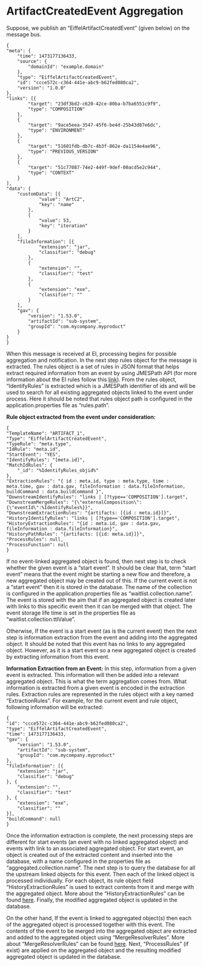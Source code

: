 # ArtifactCreatedEvent Aggregation

Suppose, we publish an “EiffelArtifactCreatedEvent” (given below) on the 
message bus. 

    {
    "meta": {
        "time": 1473177136433,
        "source": {
            "domainId": "example.domain"
        },
        "type": "EiffelArtifactCreatedEvent",
        "id": "ccce572c-c364-441e-abc9-b62fed080ca2",
        "version": "1.0.0"
    },
    "links": [{
            "target": "23df3bd2-c620-42ce-80ba-b7ba6551c9f9",
            "type": "COMPOSITION"
        },
        {
            "target": "9ace5eea-3547-45f6-be4d-25b43d87e6dc",
            "type": "ENVIRONMENT"
        },
        {
            "target": "51601fdb-db7c-4b3f-862e-da1154e4ae96",
            "type": "PREVIOUS_VERSION"
        },
        {
            "target": "51c77087-74e2-449f-9def-00acd5e2c944",
            "type": "CONTEXT"
        }
    ],
    "data": {
        "customData": [{
                "value": "ArtC2",
                "key": "name"
            },
            {
                "value": 53,
                "key": "iteration"
            }
        ],
        "fileInformation": [{
                "extension": "jar",
                "classifier": "debug"
            },
            {
                "extension": "",
                "classifier": "test"
            },
            {
                "extension": "exe",
                "classifier": ""
            }
        ],
        "gav": {
            "version": "1.53.0",
            "artifactId": "sub-system",
            "groupId": "com.mycompany.myproduct"
        }
    }
    }


When this message is received at EI, processing begins for possible aggregation 
and notification. In the next step rules object for the message is extracted. 
The rules object is a set of rules in JSON format that helps extract required 
information from an event by using JMESPath API (for more information about the 
EI rules follow this [link](./Rules.md)). From the rules object, 
“IdentifyRules” is extracted which is a JMESPath identifier of ids and will be 
used to search for all existing aggregated objects linked to the event under 
process. Here it should be noted that rules object path is configured in the 
application.properties file as “rules.path”.

**Rule object extracted from the event under consideration:**

    {
    "TemplateName": "ARTIFACT_1",
    "Type": "EiffelArtifactCreatedEvent",
    "TypeRule": "meta.type",
    "IdRule": "meta.id",
    "StartEvent": "YES",
    "IdentifyRules": "[meta.id]",
    "MatchIdRules": {
        "_id": "%IdentifyRules_objid%"
    },
    "ExtractionRules": "{ id : meta.id, type : meta.type, time : meta.time, gav : data.gav, fileInformation : data.fileInformation, buildCommand : data.buildCommand }",
    "DownstreamIdentifyRules": "links | [?type=='COMPOSITION'].target",
    "DownstreamMergeRules": "{\"externalComposition\":{\"eventId\":%IdentifyRules%}}",
    "DownstreamExtractionRules": "{artifacts: [{id : meta.id}]}",
    "HistoryIdentifyRules": "links | [?type=='COMPOSITION'].target",
    "HistoryExtractionRules": "{id : meta.id, gav : data.gav, fileInformation : data.fileInformation}",
    "HistoryPathRules": "{artifacts: [{id: meta.id}]}",
    "ProcessRules": null,
    "ProcessFunction": null
    }

If no event-linked aggregated object is found, then next step is to check 
whether the given event is a “start event”. It should be clear that, term 
“start event” means that the event might be starting a new flow and therefore, 
a new aggregated object may be created out of this. If the current event is not 
a “start event” then it is stored in the database. The name of the collection 
is configured in the application.properties file as “waitlist.collection.name”. 
The event is stored with the aim that if an aggregated object is created later 
with links to this specific event then it can be merged with that object. The 
event storage life time is set in the properties file as 
“waitlist.collection.ttlValue”.

Otherwise, If the event is a start event (as is the current event) then the 
next step is information extraction from the event and adding into the 
aggregated object. It should be noted that this event has no links to any 
aggregated object. However, as it is a start event so a new aggregated object 
is created by extracting information from this event.

**Information Extraction from an Event:** In this step, information from a 
given event is extracted. This information will then be added into a relevant 
aggregated object. This is what the term aggregation comes from. What 
information is extracted from a given event is encoded in the extraction rules. 
Extraction rules are represented in the rules object with a key named 
“ExtractionRules”. For example, for the current event and rule object, 
following information will be extracted:

    {
    "id": "ccce572c-c364-441e-abc9-b62fed080ca2",
    "type": "EiffelArtifactCreatedEvent",
    "time": 1473177136433,
    "gav": {
        "version": "1.53.0",
        "artifactId": "sub-system",
        "groupId": "com.mycompany.myproduct"
    },
    "fileInformation": [{
        "extension": "jar",
        "classifier": "debug"
    }, {
        "extension": "",
        "classifier": "test"
    }, {
        "extension": "exe",
        "classifier": ""
    }],
    "buildCommand": null
    }

Once the information extraction is complete, the next processing steps are 
different for start events (an event with no linked aggregated object) and 
events with link to an associated aggregated object. For start event, an object 
is created out of the extracted content and inserted into the database, with a 
name configured in the properties file as “aggregated.collection.name”. The 
next step is to query the database for all the upstream linked objects for this 
event. Then each of the linked object is processed individually. For each 
object, its rule object field “HistoryExtractionRules” is used to extract 
contents from it and merge with the aggregated object. More about the 
“HistoryExtractionRules” can be found [here](https://github.com/eiffel-community/eiffel-intelligence/blob/master/wiki/Rules.md). Finally, the modified 
aggregated object is updated in the database.

On the other hand, If the event is linked to aggregated object(s) then each of 
the aggregated object is processed together with this event. The contents of 
the event to be merged into the aggregated object are extracted and added to 
the aggregated object using “MergeResolverRules”. More about 
“MergeResolverRules” can be found [here](https://github.com/eiffel-community/eiffel-intelligence/blob/master/wiki/Rules.md). Next, “ProcessRules” 
(if exist) are applied on the aggregated object and the resulting modified 
aggregated object is updated in the database.
